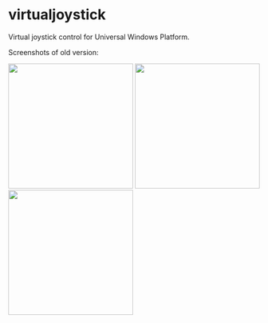 # virtualjoystick

Virtual joystick control for Universal Windows Platform.

Screenshots of old version:

<div style="display: inline-block">
  <img src="https://i.imgur.com/Fdm91qe.png" width="250" />
  <img src="https://i.imgur.com/NEzdGQ8.png" width="250" />
  <img src="https://i.imgur.com/I7itc0T.png" width="250" />
</div>
